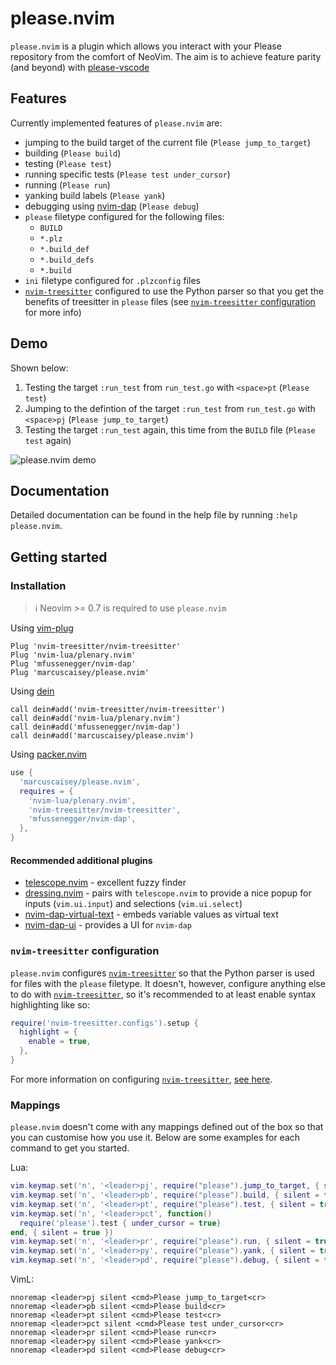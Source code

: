 # please.nvim
`please.nvim` is a plugin which allows you interact with your Please repository from the comfort of
NeoVim. The aim is to achieve feature parity (and beyond) with [please-vscode](https://github.com/thought-machine/please-vscode)

## Features
Currently implemented features of `please.nvim` are:
- jumping to the build target of the current file (`Please jump_to_target`)
- building (`Please build`)
- testing (`Please test`)
- running specific tests (`Please test under_cursor`)
- running (`Please run`)
- yanking build labels (`Please yank`)
- debugging using [nvim-dap](https://github.com/mfussenegger/nvim-dap) (`Please debug`)
- `please` filetype configured for the following files:
    - `BUILD`
    - `*.plz`
    - `*.build_def`
    - `*.build_defs`
    - `*.build`
- `ini` filetype configured for `.plzconfig` files
- [`nvim-treesitter`](https://github.com/nvim-treesitter/nvim-treesitter) configured to use the
  Python parser so that you get the benefits of treesitter in `please` files (see
  [`nvim-treesitter` configuration](#nvim-treesitter-configuration) for more info)

## Demo
Shown below:
1. Testing the target `:run_test` from `run_test.go` with `<space>pt` (`Please test`)
2. Jumping to the defintion of the target `:run_test` from `run_test.go` with `<space>pj` (`Please jump_to_target`)
3. Testing the target `:run_test` again, this time from the `BUILD` file (`Please test` again)

![please.nvim demo](https://user-images.githubusercontent.com/34950778/169720695-fe5b80d1-7c53-4b3d-ad56-b23c80e48bde.gif)

## Documentation
Detailed documentation can be found in the help file by running `:help please.nvim`.

## Getting started
### Installation
> :information_source: Neovim >= 0.7 is required to use `please.nvim`

Using [vim-plug](https://github.com/junegunn/vim-plug)
```viml
Plug 'nvim-treesitter/nvim-treesitter'
Plug 'nvim-lua/plenary.nvim'
Plug 'mfussenegger/nvim-dap'
Plug 'marcuscaisey/please.nvim'
```

Using [dein](https://github.com/Shougo/dein.vim)
```viml
call dein#add('nvim-treesitter/nvim-treesitter')
call dein#add('nvim-lua/plenary.nvim')
call dein#add('mfussenegger/nvim-dap')
call dein#add('marcuscaisey/please.nvim')
```

Using [packer.nvim](https://github.com/wbthomason/packer.nvim)
```lua
use {
  'marcuscaisey/please.nvim',
  requires = {
    'nvim-lua/plenary.nvim',
    'nvim-treesitter/nvim-treesitter',
    'mfussenegger/nvim-dap',
  },
}
```

#### Recommended additional plugins
- [telescope.nvim](https://github.com/nvim-telescope/telescope.nvim) - excellent fuzzy finder
- [dressing.nvim](https://github.com/stevearc/dressing.nvim) - pairs with `telescope.nvim` to
  provide a nice popup for inputs (`vim.ui.input`) and selections (`vim.ui.select`)
- [nvim-dap-virtual-text](https://github.com/theHamsta/nvim-dap-virtual-text) - embeds variable
  values as virtual text
- [nvim-dap-ui](https://github.com/rcarriga/nvim-dap-ui) - provides a UI for `nvim-dap`

### `nvim-treesitter` configuration
`please.nvim` configures [`nvim-treesitter`](https://github.com/nvim-treesitter/nvim-treesitter) so
that the Python parser is used for files with the `please` filetype. It doesn't, however, configure
anything else to do with [`nvim-treesitter`](https://github.com/nvim-treesitter/nvim-treesitter), so
it's recommended to at least enable syntax highlighting like so:
```lua
require('nvim-treesitter.configs').setup {
  highlight = {
    enable = true,
  },
}
```

For more information on configuring [`nvim-treesitter`](https://github.com/nvim-treesitter/nvim-treesitter),
[see here](https://github.com/nvim-treesitter/nvim-treesitter#available-modules).

### Mappings
`please.nvim` doesn't come with any mappings defined out of the box so that you
can customise how you use it. Below are some examples for each command to get
you started.

Lua:
```lua
vim.keymap.set('n', '<leader>pj', require("please").jump_to_target, { silent = true })
vim.keymap.set('n', '<leader>pb', require("please").build, { silent = true })
vim.keymap.set('n', '<leader>pt', require("please").test, { silent = true })
vim.keymap.set('n', '<leader>pct', function()
  require('please').test { under_cursor = true}
end, { silent = true })
vim.keymap.set('n', '<leader>pr', require("please").run, { silent = true })
vim.keymap.set('n', '<leader>py', require("please").yank, { silent = true })
vim.keymap.set('n', '<leader>pd', require("please").debug, { silent = true })
```

VimL:
```vim
nnoremap <leader>pj silent <cmd>Please jump_to_target<cr>
nnoremap <leader>pb silent <cmd>Please build<cr>
nnoremap <leader>pt silent <cmd>Please test<cr>
nnoremap <leader>pct silent <cmd>Please test under_cursor<cr>
nnoremap <leader>pr silent <cmd>Please run<cr>
nnoremap <leader>py silent <cmd>Please yank<cr>
nnoremap <leader>pd silent <cmd>Please debug<cr>
```
